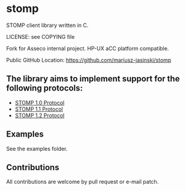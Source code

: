 # stomp

STOMP client library written in C.

LICENSE: see COPYING file

Fork for Asseco internal project. HP-UX aCC platform compatible.

Public GitHub Location: https://github.com/mariusz-jasinski/stomp


## The library aims to implement support for the following protocols:

* [STOMP 1.0 Protocol](http://stomp.github.com/stomp-specification-1.0.html)
* [STOMP 1.1 Protocol](http://stomp.github.com/stomp-specification-1.1.html)
* [STOMP 1.2 Protocol](http://stomp.github.com/stomp-specification-1.2.html)


## Examples

See the examples folder.

## Contributions

All contributions are welcome by pull request or e-mail patch.

